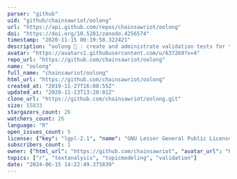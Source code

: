 ```yaml
---
parser: "github"
uid: "github/chainsawriot/oolong"
url: "https://api.github.com/repos/chainsawriot/oolong"
doi: "https://doi.org/10.5281/zenodo.4256574"
timestamp: "2020-11-15 00:19:58.322421"
description: "oolong 🍵 : create and administrate validation tests for typical automated content analysis tools."
avatar: "https://avatars1.githubusercontent.com/u/637269?v=4"
repo_url: "https://github.com/chainsawriot/oolong"
name: "oolong"
full_name: "chainsawriot/oolong"
html_url: "https://github.com/chainsawriot/oolong"
created_at: "2019-11-27T16:08:55Z"
updated_at: "2020-11-13T13:20:01Z"
clone_url: "https://github.com/chainsawriot/oolong.git"
size: 55833
stargazers_count: 26
watchers_count: 26
language: "R"
open_issues_count: 5
license: {"key": "lgpl-2.1", "name": "GNU Lesser General Public License v2.1", "spdx_id": "LGPL-2.1", "url": "https://api.github.com/licenses/lgpl-2.1", "node_id": "MDc6TGljZW5zZTEx"}
subscribers_count: 1
owner: {"html_url": "https://github.com/chainsawriot", "avatar_url": "https://avatars1.githubusercontent.com/u/637269?v=4", "login": "chainsawriot", "type": "User"}
topics: ["r", "textanalysis", "topicmodeling", "validation"]
date: "2024-06-15 14:22:49.375839"
---
```

